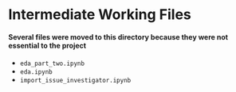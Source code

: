 # Intermediate Working Files

#### Several files were moved to this directory because they were not essential to the project

* `eda_part_two.ipynb`
* `eda.ipynb`
* `import_issue_investigator.ipynb`
